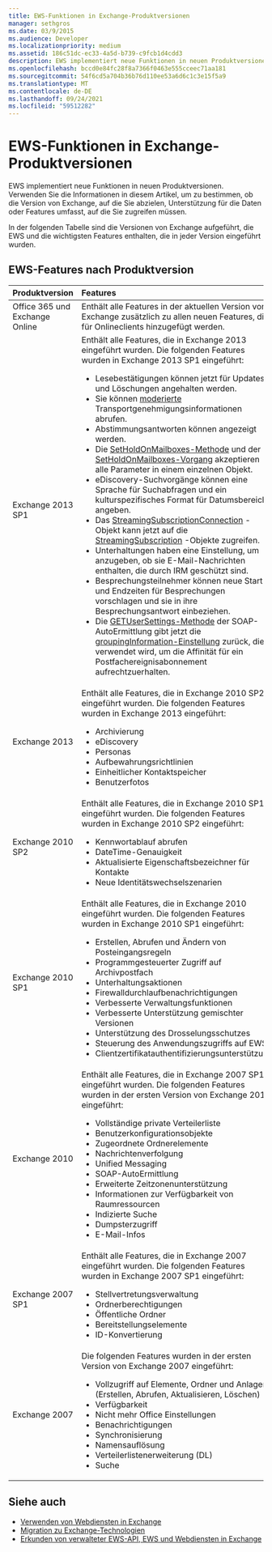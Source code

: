 ```yaml
---
title: EWS-Funktionen in Exchange-Produktversionen
manager: sethgros
ms.date: 03/9/2015
ms.audience: Developer
ms.localizationpriority: medium
ms.assetid: 186c51dc-ec33-4a5d-b739-c9fcb1d4cdd3
description: EWS implementiert neue Funktionen in neuen Produktversionen. Verwenden Sie die Informationen in diesem Artikel, um zu bestimmen, ob die Version von Exchange, auf die Sie abzielen, Unterstützung für die Daten oder Features umfasst, auf die Sie zugreifen müssen.
ms.openlocfilehash: bccd0e84fc28f8a7366f0463e555cceec71aa181
ms.sourcegitcommit: 54f6cd5a704b36b76d110ee53a6d6c1c3e15f5a9
ms.translationtype: MT
ms.contentlocale: de-DE
ms.lasthandoff: 09/24/2021
ms.locfileid: "59512282"
---
```

# <a name="ews-functionality-in-exchange-product-versions"></a>EWS-Funktionen in Exchange-Produktversionen

EWS implementiert neue Funktionen in neuen Produktversionen. Verwenden Sie die Informationen in diesem Artikel, um zu bestimmen, ob die Version von Exchange, auf die Sie abzielen, Unterstützung für die Daten oder Features umfasst, auf die Sie zugreifen müssen. 
  
In der folgenden Tabelle sind die Versionen von Exchange aufgeführt, die EWS und die wichtigsten Features enthalten, die in jeder Version eingeführt wurden.
  
## <a name="ews-features-by-product-version"></a>EWS-Features nach Produktversion

|**Produktversion**|**Features**|
|:-----|:-----|
|Office 365 und Exchange Online |Enthält alle Features in der aktuellen Version von Exchange zusätzlich zu allen neuen Features, die für Onlineclients hinzugefügt werden.  |
|Exchange 2013 SP1 | Enthält alle Features, die in Exchange 2013 eingeführt wurden. Die folgenden Features wurden in Exchange 2013 SP1 eingeführt:<ul><li>Lesebestätigungen können jetzt für Updates und Löschungen angehalten werden.</li><li>Sie können [moderierte](https://msdn.microsoft.com/library/43a89f71-8002-4cb0-b3c8-1c2b2597f227%28Office.15%29.aspx) Transportgenehmigungsinformationen abrufen.</li><li>Abstimmungsantworten können angezeigt werden.</li><li>Die [SetHoldOnMailboxes-Methode](https://msdn.microsoft.com/library/microsoft.exchange.webservices.data.exchangeservice.setholdonmailboxes%28v=exchg.80%29.aspx) und der [SetHoldOnMailboxes-Vorgang](https://msdn.microsoft.com/library/9015a0d8-3495-461b-aa79-797d23169585%28Office.15%29.aspx) akzeptieren alle Parameter in einem einzelnen Objekt.</li><li>eDiscovery-Suchvorgänge können eine Sprache für Suchabfragen und ein kulturspezifisches Format für Datumsbereiche angeben.</li><li>Das [StreamingSubscriptionConnection](https://msdn.microsoft.com/library/microsoft.exchange.webservices.data.streamingsubscriptionconnection%28v=exchg.80%29.aspx) -Objekt kann jetzt auf die [StreamingSubscription](https://msdn.microsoft.com/library/microsoft.exchange.webservices.data.streamingsubscription%28v=exchg.80%29.aspx) -Objekte zugreifen.</li><li>Unterhaltungen haben eine Einstellung, um anzugeben, ob sie E-Mail-Nachrichten enthalten, die durch IRM geschützt sind.</li><li>Besprechungsteilnehmer können neue Start- und Endzeiten für Besprechungen vorschlagen und sie in ihre Besprechungsantwort einbeziehen.</li><li>Die [GETUserSettings-Methode](https://msdn.microsoft.com/library/microsoft.exchange.webservices.autodiscover.autodiscoverservice.getusersettings%28v=exchg.80%29.aspx) der SOAP-AutoErmittlung gibt jetzt die [groupingInformation-Einstellung](https://msdn.microsoft.com/library/office/dn529149%28v=exchg.150%29.aspx) zurück, die verwendet wird, um die Affinität für ein Postfachereignisabonnement aufrechtzuerhalten.</li></ul> |
|Exchange 2013  | Enthält alle Features, die in Exchange 2010 SP2 eingeführt wurden. Die folgenden Features wurden in Exchange 2013 eingeführt:  <ul><li>  Archivierung</li><li>eDiscovery</li><li>Personas</li><li>Aufbewahrungsrichtlinien</li><li>Einheitlicher Kontaktspeicher</li><li>Benutzerfotos</li></ul> |
|Exchange 2010 SP2  | Enthält alle Features, die in Exchange 2010 SP1 eingeführt wurden. Die folgenden Features wurden in Exchange 2010 SP2 eingeführt:  <ul><li>  Kennwortablauf abrufen</li><li>DateTime-Genauigkeit</li><li>Aktualisierte Eigenschaftsbezeichner für Kontakte</li><li>Neue Identitätswechselszenarien</li></ul> |
|Exchange 2010 SP1  | Enthält alle Features, die in Exchange 2010 eingeführt wurden. Die folgenden Features wurden in Exchange 2010 SP1 eingeführt:  <ul><li>  Erstellen, Abrufen und Ändern von Posteingangsregeln</li><li>Programmgesteuerter Zugriff auf Archivpostfach</li><li>Unterhaltungsaktionen</li><li>Firewalldurchlaufbenachrichtigungen</li><li>Verbesserte Verwaltungsfunktionen</li><li>Verbesserte Unterstützung gemischter Versionen</li><li>Unterstützung des Drosselungsschutzes</li><li>Steuerung des Anwendungszugriffs auf EWS</li><li>Clientzertifikatauthentifizierungsunterstützung</li></ul> |
|Exchange 2010  | Enthält alle Features, die in Exchange 2007 SP1 eingeführt wurden. Die folgenden Features wurden in der ersten Version von Exchange 2010 eingeführt: <ul> <li>  Vollständige private Verteilerliste</li><li>Benutzerkonfigurationsobjekte</li><li>Zugeordnete Ordnerelemente</li><li>Nachrichtenverfolgung</li><li>Unified Messaging</li><li>SOAP-AutoErmittlung  </li><li>Erweiterte Zeitzonenunterstützung</li><li>Informationen zur Verfügbarkeit von Raumressourcen</li><li>Indizierte Suche</li><li>Dumpsterzugriff</li><li>E-Mail-Infos</li></ul> |
|Exchange 2007 SP1  | Enthält alle Features, die in Exchange 2007 eingeführt wurden. Die folgenden Features wurden in Exchange 2007 SP1 eingeführt:  <ul><li>  Stellvertretungsverwaltung</li><li>Ordnerberechtigungen</li><li>Öffentliche Ordner</li><li>Bereitstellungselemente</li><li>ID-Konvertierung</li></ul> |
|Exchange 2007  | Die folgenden Features wurden in der ersten Version von Exchange 2007 eingeführt:  <ul><li>  Vollzugriff auf Elemente, Ordner und Anlagen (Erstellen, Abrufen, Aktualisieren, Löschen)</li><li>Verfügbarkeit</li><li>Nicht mehr Office Einstellungen</li><li>Benachrichtigungen</li><li>Synchronisierung</li><li>Namensauflösung</li><li>Verteilerlistenerweiterung (DL)</li><li>Suche</li></ul> |
   
## <a name="see-also"></a>Siehe auch

- [Verwenden von Webdiensten in Exchange](start-using-web-services-in-exchange.md)
- [Migration zu Exchange-Technologien](../migrating-to-exchange-online-and-exchange-2013-technologies.md)
- [Erkunden von verwalteter EWS-API, EWS und Webdiensten in Exchange](explore-the-ews-managed-api-ews-and-web-services-in-exchange.md)  
    

